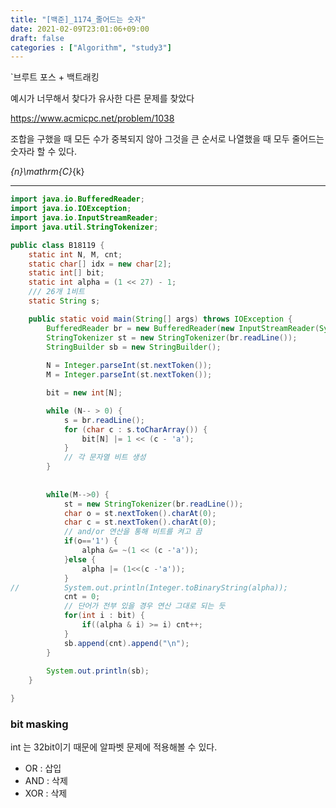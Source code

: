 ```yaml
---
title: "[백준]_1174_줄어드는 숫자"
date: 2021-02-09T23:01:06+09:00
draft: false
categories : ["Algorithm", "study3"]
---
```





`브루트 포스 + 백트래킹

예시가 너무해서 찾다가 유사한 다른 문제를 찾았다

https://www.acmicpc.net/problem/1038

조합을 구했을 때 모든 수가 중복되지 않아 그것을 큰 순서로 나열했을 때 모두 줄어드는 숫자라 할 수 있다.


<math> _{n}\mathrm{C}_{k} </math>

--- 



```java
import java.io.BufferedReader;
import java.io.IOException;
import java.io.InputStreamReader;
import java.util.StringTokenizer;

public class B18119 {
	static int N, M, cnt;
	static char[] idx = new char[2];
	static int[] bit;
	static int alpha = (1 << 27) - 1;
	/// 26개 1비트
	static String s;

	public static void main(String[] args) throws IOException {
		BufferedReader br = new BufferedReader(new InputStreamReader(System.in));
		StringTokenizer st = new StringTokenizer(br.readLine());
		StringBuilder sb = new StringBuilder();
		
		N = Integer.parseInt(st.nextToken());
		M = Integer.parseInt(st.nextToken());

		bit = new int[N];

		while (N-- > 0) {
			s = br.readLine();
			for (char c : s.toCharArray()) {
				bit[N] |= 1 << (c - 'a');
			}
			// 각 문자열 비트 생성
		}
		
		
		while(M-->0) {
			st = new StringTokenizer(br.readLine());
			char o = st.nextToken().charAt(0);
			char c = st.nextToken().charAt(0);
			// and/or 연산을 통해 비트를 켜고 끔
			if(o=='1') {
				alpha &= ~(1 << (c -'a'));
			}else {
				alpha |= (1<<(c -'a'));
			}
//			System.out.println(Integer.toBinaryString(alpha));
			cnt = 0;
			// 단어가 전부 있을 경우 연산 그대로 되는 듯
			for(int i : bit) {
				if((alpha & i) >= i) cnt++;
			}
			sb.append(cnt).append("\n");
		}
		
		System.out.println(sb);
	}

}
```


### bit masking
int 는 32bit이기 때문에 알파벳 문제에 적용해볼 수 있다.
- OR : 삽입
- AND : 삭제
- XOR : 삭제